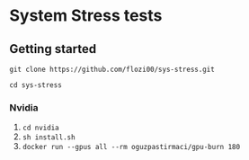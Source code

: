 # System Stress tests


## Getting started

`git clone https://github.com/flozi00/sys-stress.git`

`cd sys-stress`

### Nvidia

1. `cd nvidia`
2. `sh install.sh`
3. `docker run --gpus all --rm oguzpastirmaci/gpu-burn 180`
